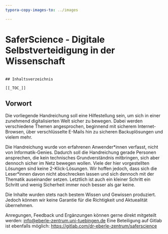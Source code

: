 ```yaml
---
typora-copy-images-to: ../images

---
```


# SaferScience - Digitale Selbstverteidigung in der Wissenschaft

```{=markdown}

## Inhaltsverzeichnis

[[_TOC_]]
```
## Vorwort

Die vorliegende Handreichung soll eine Hilfestellung sein, um sich in einer zunehmend digitalisierten Welt sicher zu bewegen. Dabei werden verschiedene Themen angesprochen, beginnend mit sicherem Internet-Browsen, über verschlüsselte E-Mails hin zu sicheren Backuplösungen und vielem mehr.

Die Handreichung wurde von erfahrenen Anwender*innen verfasst, nicht von Informatik-Genies. Dadurch soll die Handreichung gerade Personen ansprechen, die kein technisches Grundverständnis mitbringen, sich aber dennoch sicher im Netz bewegen wollen. Viele der hier vorgestellten Lösungen sind keine 2-Klick-Lösungen. Wir hoffen jedoch, dass sich die Leser\*innen davon nicht abschrecken lassen und sich dennoch mit der Thematik auseinander setzen. Letztlich ist auch ein kleiner Schritt ein Schritt und wenig Sicherheit immer noch besser als gar keine. 

Die Inhalte wurden stets nach bestem Wissen und Gewissen produziert. Jedoch können wir keine Garantie für die Richtigkeit und Aktuealität übernehmen.

Anregungen, Feedback und Ergänzungen können gerne direkt mitgeteilt werden: info@eberle-zentrum.uni-tuebingen.de 
Eine Beteiligung auf Gitlab ist ebenfalls möglich: https://gitlab.com/dr-eberle-zentrum/saferscience

